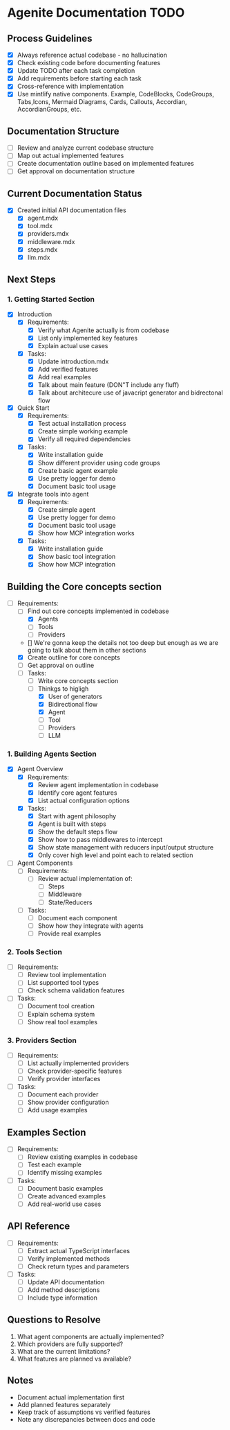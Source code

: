 # Agenite Documentation TODO

## Process Guidelines
- [x] Always reference actual codebase - no hallucination
- [x] Check existing code before documenting features
- [x] Update TODO after each task completion
- [x] Add requirements before starting each task
- [x] Cross-reference with implementation
- [x] Use mintlify native components. Example, CodeBlocks, CodeGroups, Tabs,Icons, Mermaid Diagrams, Cards, Callouts, Accordian, AccordianGroups, etc.

## Documentation Structure
- [ ] Review and analyze current codebase structure
- [ ] Map out actual implemented features
- [ ] Create documentation outline based on implemented features
- [ ] Get approval on documentation structure

## Current Documentation Status
- [x] Created initial API documentation files
  - [x] agent.mdx
  - [x] tool.mdx
  - [x] providers.mdx
  - [x] middleware.mdx
  - [x] steps.mdx
  - [x] llm.mdx

## Next Steps

### 1. Getting Started Section
- [x] Introduction
  - [x] Requirements:
    - [x] Verify what Agenite actually is from codebase
    - [x] List only implemented key features
    - [x] Explain actual use cases
  - [x] Tasks:
    - [x] Update introduction.mdx
    - [x] Add verified features
    - [x] Add real examples
    - [x] Talk about main feature (DON"T include any fluff)
    - [x] Talk about architecure use of javacript generator and bidrectonal flow

- [x] Quick Start
  - [x] Requirements:
    - [x] Test actual installation process
    - [x] Create simple working example
    - [x] Verify all required dependencies
  - [x] Tasks:
    - [x] Write installation guide
    - [x] Show different provider using code groups
    - [x] Create basic agent example
    - [x] Use pretty logger for demo
    - [x] Document basic tool usage

- [x] Integrate tools into agent
  - [x] Requirements:
    - [x] Create simple agent
    - [x] Use pretty logger for demo
    - [x] Document basic tool usage
    - [x] Show how MCP integration works
  - [x] Tasks:
    - [x] Write installation guide
    - [x] Show basic tool integration
    - [x] Show how MCP integration

## Building the Core concepts section
- [ ] Requirements:
  - [ ] Find out core concepts implemented in codebase
    - [x] Agents
    - [ ] Tools
    - [ ] Providers
  - [] We're gonna keep the details not too deep but enough as we are going to talk about them in other sections
  - [x] Create outline for core concepts
  - [ ] Get approval on outline
  - [ ] Tasks:
    - [ ] Write core concepts section
    - [ ] Thinkgs to higligh
      - [x] User of generators 
      - [x] Bidirectional flow
      - [x] Agent
      - [ ] Tool
      - [ ] Providers
      - [ ] LLM

### 1. Building Agents Section
- [x] Agent Overview
  - [x] Requirements:
    - [x] Review agent implementation in codebase
    - [x] Identify core agent features
    - [x] List actual configuration options
  - [x] Tasks:
    - [x] Start with agent philosophy
    - [x] Agent is built with steps
    - [x] Show the default steps flow
    - [x] Show how to pass middlewares to intercept
    - [x] Show state management with reducers input/output structure
    - [x] Only cover high level and point each to related section

- [ ] Agent Components
  - [ ] Requirements:
    - [ ] Review actual implementation of:
      - [ ] Steps
      - [ ] Middleware
      - [ ] State/Reducers
  - [ ] Tasks:
    - [ ] Document each component
    - [ ] Show how they integrate with agents
    - [ ] Provide real examples

### 2. Tools Section
- [ ] Requirements:
  - [ ] Review tool implementation
  - [ ] List supported tool types
  - [ ] Check schema validation features
- [ ] Tasks:
  - [ ] Document tool creation
  - [ ] Explain schema system
  - [ ] Show real tool examples

### 3. Providers Section
- [ ] Requirements:
  - [ ] List actually implemented providers
  - [ ] Check provider-specific features
  - [ ] Verify provider interfaces
- [ ] Tasks:
  - [ ] Document each provider
  - [ ] Show provider configuration
  - [ ] Add usage examples

## Examples Section
- [ ] Requirements:
  - [ ] Review existing examples in codebase
  - [ ] Test each example
  - [ ] Identify missing examples
- [ ] Tasks:
  - [ ] Document basic examples
  - [ ] Create advanced examples
  - [ ] Add real-world use cases

##  API Reference
- [ ] Requirements:
  - [ ] Extract actual TypeScript interfaces
  - [ ] Verify implemented methods
  - [ ] Check return types and parameters
- [ ] Tasks:
  - [ ] Update API documentation
  - [ ] Add method descriptions
  - [ ] Include type information

## Questions to Resolve
1. What agent components are actually implemented?
2. Which providers are fully supported?
3. What are the current limitations?
4. What features are planned vs available?

## Notes
- Document actual implementation first
- Add planned features separately
- Keep track of assumptions vs verified features
- Note any discrepancies between docs and code 
